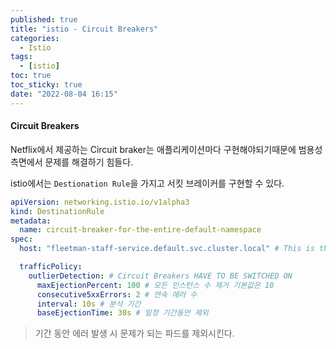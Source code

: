 ```yaml
---
published: true
title: "istio - Circuit Breakers"
categories:
  - Istio
tags:
  - [istio]
toc: true
toc_sticky: true
date: "2022-08-04 16:15"
---
```


#### Circuit Breakers

Netflix에서 제공하는 Circuit braker는 애플리케이션마다 구현해야되기때문에 범용성 측면에서 문제를 해결하기 힘들다.

istio에서는 `Destionation Rule`을 가지고 서킷 브레이커를 구현할 수 있다.

```yaml
apiVersion: networking.istio.io/v1alpha3
kind: DestinationRule
metadata:
  name: circuit-breaker-for-the-entire-default-namespace
spec:
  host: "fleetman-staff-service.default.svc.cluster.local" # This is the name of the k8s service that we're configuring

  trafficPolicy:
    outlierDetection: # Circuit Breakers HAVE TO BE SWITCHED ON
      maxEjectionPercent: 100 # 모든 인스턴스 수 제거 기본값은 10
      consecutive5xxErrors: 2 # 연속 에러 수
      interval: 10s # 분석 기간
      baseEjectionTime: 30s # 일정 기간동안 제외
```

> 기간 동안 에러 발생 시 문제가 되는 파드를 제외시킨다.
